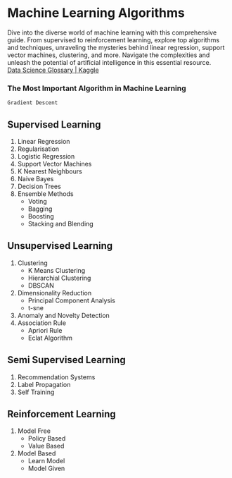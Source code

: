 # Machine Learning Algorithms
Dive into the diverse world of machine learning with this comprehensive guide. From supervised to reinforcement learning, explore top algorithms and techniques, unraveling the mysteries behind linear regression, support vector machines, clustering, and more. Navigate the complexities and unleash the potential of artificial intelligence in this essential resource.  
[Data Science Glossary | Kaggle](https://www.kaggle.com/code/shivamb/data-science-glossary-on-kaggle)


### The Most Important Algorithm in Machine Learning
`Gradient Descent`


## Supervised Learning
1. Linear Regression
2. Regularisation
3. Logistic Regression
4. Support Vector Machines
5. K Nearest Neighbours
6. Naive Bayes
7. Decision Trees
8. Ensemble Methods
    - Voting
    - Bagging
    - Boosting
    - Stacking and Blending


## Unsupervised Learning
1. Clustering
    - K Means Clustering
    - Hierarchial Clustering
    - DBSCAN
2. Dimensionality Reduction
    - Principal Component Analysis
    - t-sne
3. Anomaly and Novelty Detection
4. Association Rule
    - Apriori Rule
    - Eclat Algorithm


## Semi Supervised Learning
1. Recommendation Systems
2. Label Propagation
3. Self Training


## Reinforcement Learning
1. Model Free
    - Policy Based
    - Value Based
2. Model Based
    - Learn Model
    - Model Given